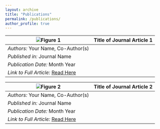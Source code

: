 ```yaml
---
layout: archive
title: "Publications"
permalink: /publications/
author_profile: true
---
```


| ![Figure 1](image1.jpg) | **Title of Journal Article 1** |
| --- | --- |
| *Authors:* Your Name, Co-Author(s) |
| *Published in:* Journal Name |
| *Publication Date:* Month Year |
| *Link to Full Article:* [Read Here](URL) |

| ![Figure 2](image2.jpg) | **Title of Journal Article 2** |
| --- | --- |
| *Authors:* Your Name, Co-Author(s) |
| *Published in:* Journal Name |
| *Publication Date:* Month Year |
| *Link to Full Article:* [Read Here](URL) |

<!-- {% if author.googlescholar %}
  You can also find my articles on <u><a href="{{author.googlescholar}}">my Google Scholar profile</a>.</u>
{% endif %}

{% include base_path %}

{% for post in site.publications reversed %}
  {% include archive-single.html %}
{% endfor %} -->
